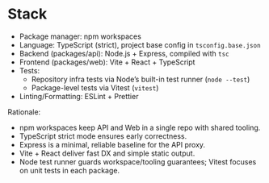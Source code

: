 # Stack

- Package manager: npm workspaces
- Language: TypeScript (strict), project base config in `tsconfig.base.json`
- Backend (packages/api): Node.js + Express, compiled with `tsc`
- Frontend (packages/web): Vite + React + TypeScript
- Tests: 
  - Repository infra tests via Node’s built-in test runner (`node --test`)
  - Package-level tests via Vitest (`vitest`)
- Linting/Formatting: ESLint + Prettier

Rationale:
- npm workspaces keep API and Web in a single repo with shared tooling.
- TypeScript strict mode ensures early correctness.
- Express is a minimal, reliable baseline for the API proxy.
- Vite + React deliver fast DX and simple static output.
- Node test runner guards workspace/tooling guarantees; Vitest focuses on unit tests in each package.

